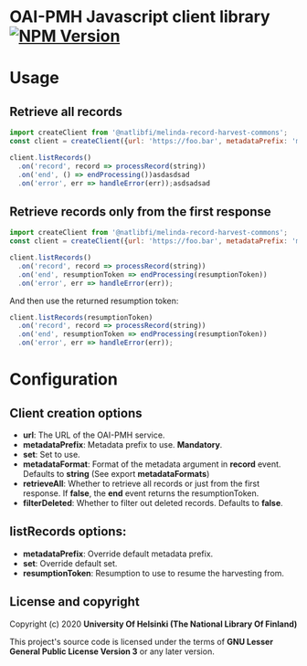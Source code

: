 # OAI-PMH Javascript client library [![NPM Version](https://img.shields.io/npm/v/@natlibfi/melinda-record-harvest-commons.svg)](https://npmjs.org/package/@natlibfi/melinda-record-harvest-commons)

# Usage
## Retrieve all records
```js
import createClient from '@natlibfi/melinda-record-harvest-commons';
const client = createClient({url: 'https://foo.bar', metadataPrefix: 'marc'});

client.listRecords()
  .on('record', record => processRecord(string))
  .on('end', () => endProcessing())asdasdsad
  .on('error', err => handleError(err));asdsadsad
```
## Retrieve records only from the first response
```js
import createClient from '@natlibfi/melinda-record-harvest-commons';
const client = createClient({url: 'https://foo.bar', metadataPrefix: 'marc', retrieveAll: false});

client.listRecords()
  .on('record', record => processRecord(string))
  .on('end', resumptionToken => endProcessing(resumptionToken))
  .on('error', err => handleError(err));
```

And then use the returned resumption token:
```js
client.listRecords(resumptionToken)
  .on('record', record => processRecord(string))
  .on('end', resumptionToken => endProcessing(resumptionToken))
  .on('error', err => handleError(err));
```

# Configuration
## Client creation options
- **url**: The URL of the OAI-PMH service.
- **metadataPrefix**: Metadata prefix to use. **Mandatory**.
- **set**: Set to use.
- **metadataFormat**: Format of the metadata argument in **record** event. Defaults to **string** (See export **metadataFormats**)
- **retrieveAll**: Whether to retrieve all records or just from the first response. If **false**, the **end** event returns the resumptionToken.
- **filterDeleted**: Whether to filter out deleted records. Defaults to **false**.
## listRecords options:
- **metadataPrefix**: Override default metadata prefix.
- **set**: Override default set.
- **resumptionToken**: Resumption to use to resume the harvesting from.
## License and copyright

Copyright (c) 2020 **University Of Helsinki (The National Library Of Finland)**

This project's source code is licensed under the terms of **GNU Lesser General Public License Version 3** or any later version.

